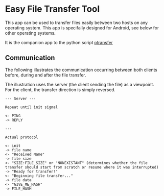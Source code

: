 # Easy File Transfer Tool

This app can be used to transfer files easily between two hosts on any operating system. This app is specifally designed for Android, see below for other operating systems.

It is the companion app to the python script [ptransfer](https://github.com/leolion3/Portfolio/tree/master/Python/FileSender)

## Communication

The following illustrates the communication occurring between both clients before, during and after the file transfer.

The illustration uses the server (the client sending the file) as a viewpoint. For the client, the transfer direction is simply reversed.

```
--- Server ---

Repeat until init signal

<- PING
-> REPLY

---

Actual protocol

<- init
-> file name
<- "Received Name"
-> file size
<- "SIZE:FILE_SIZE" or "NONEXISTANT" (determines whether the file transfer should start from scratch or resume where it was interrupted)
-> "Ready for transfer!"
<- "Beginning file transfer..."
-> file data
<- "GIVE_ME_HASH"
-> FILE_HASH
```
